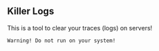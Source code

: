 ## Killer Logs


This is a tool to clear your traces (logs) on servers! 

`Warning! Do not run on your system!` 


